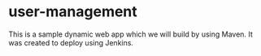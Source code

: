 # user-management

This is a sample dynamic web app which we will build by using Maven. It was created to deploy using
Jenkins.
